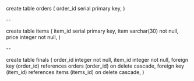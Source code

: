 create table orders (
	order_id serial primary key,
)

--

create table items (
	item_id serial primary key,
	item varchar(30) not null,
	price integer not null,
)

-- 

create table finals (
	order_id integer not null,
	item_id integer not null,
	foreign key (order_id) 
	references orders (order_id)
	on delete cascade,
	foreign key (item_id) 
	references items (items_id)
	on delete cascade,
)